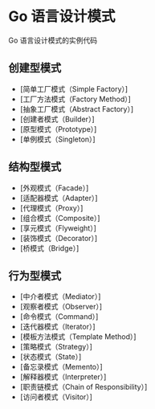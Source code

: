 # Go 语言设计模式


Go 语言设计模式的实例代码

## 创建型模式

* [简单工厂模式（Simple Factory）]
* [工厂方法模式（Factory Method）]
* [抽象工厂模式（Abstract Factory）]
* [创建者模式（Builder）]
* [原型模式（Prototype）]
* [单例模式（Singleton）]
## 结构型模式

* [外观模式（Facade）]
* [适配器模式（Adapter）]
* [代理模式（Proxy）]
* [组合模式（Composite）]
* [享元模式（Flyweight）]
* [装饰模式（Decorator）]
* [桥模式（Bridge）]

## 行为型模式

* [中介者模式（Mediator）]
* [观察者模式（Observer）]
* [命令模式（Command）]
* [迭代器模式（Iterator）]
* [模板方法模式（Template Method）]
* [策略模式（Strategy）]
* [状态模式（State）]
* [备忘录模式（Memento）]
* [解释器模式（Interpreter）]
* [职责链模式（Chain of Responsibility）]
* [访问者模式（Visitor）]
